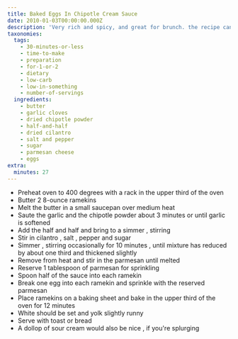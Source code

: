 ```yaml
---
title: Baked Eggs In Chipotle Cream Sauce
date: 2010-01-03T00:00:00.000Z
description: 'Very rich and spicy, and great for brunch. the recipe can be easily doubled.'
taxonomies:
  tags:
    - 30-minutes-or-less
    - time-to-make
    - preparation
    - for-1-or-2
    - dietary
    - low-carb
    - low-in-something
    - number-of-servings
  ingredients:
    - butter
    - garlic cloves
    - dried chipotle powder
    - half-and-half
    - dried cilantro
    - salt and pepper
    - sugar
    - parmesan cheese
    - eggs
extra:
  minutes: 27
---
```

 - Preheat oven to 400 degrees with a rack in the upper third of the oven
 - Butter 2 8-ounce ramekins
 - Melt the butter in a small saucepan over medium heat
 - Saute the garlic and the chipotle powder about 3 minutes or until garlic is softened
 - Add the half and half and bring to a simmer , stirring
 - Stir in cilantro , salt , pepper and sugar
 - Simmer , stirring occasionally for 10 minutes , until mixture has reduced by about one third and thickened slightly
 - Remove from heat and stir in the parmesan until melted
 - Reserve 1 tablespoon of parmesan for sprinkling
 - Spoon half of the sauce into each ramekin
 - Break one egg into each ramekin and sprinkle with the reserved parmesan
 - Place ramekins on a baking sheet and bake in the upper third of the oven for 12 minutes
 - White should be set and yolk slightly runny
 - Serve with toast or bread
 - A dollop of sour cream would also be nice , if you're splurging
